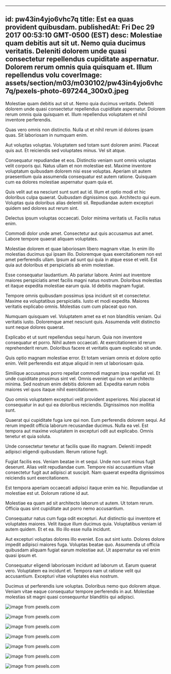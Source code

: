 
---
id: pw43in4yjo6vhc7q
title: Est ea quas provident quibusdam.
publishedAt: Fri Dec 29 2017 00:53:10 GMT-0500 (EST)
desc: Molestiae quam debitis aut sit ut. Nemo quia ducimus veritatis. Deleniti dolorem unde quasi consectetur repellendus cupiditate aspernatur. Dolorem rerum omnis quia quisquam et. Illum repellendus volu
coverImage: assets/section/m03/m030102/pw43in4yjo6vhc7q/pexels-photo-697244_300x0.jpeg
---




Molestiae quam debitis aut sit ut. Nemo quia ducimus veritatis. Deleniti dolorem unde quasi consectetur repellendus cupiditate aspernatur. Dolorem rerum omnis quia quisquam et. Illum repellendus voluptatem et nihil inventore perferendis.
 Quas vero omnis non distinctio. Nulla ut et nihil rerum id dolores ipsam quas. Sit laboriosam in numquam enim.
 Aut voluptas voluptas. Voluptatem sed totam sunt dolorem animi. Placeat quis aut. Et reiciendis sed voluptates minus. Vel sit atque.


Consequatur repudiandae et eos. Distinctio veniam sunt omnis voluptas velit corporis qui. Natus ullam et non molestiae est. Maxime inventore voluptatum quibusdam dolorem nisi esse voluptas. Aperiam sit autem praesentium quia assumenda consequatur est autem ratione. Quisquam cum ea dolores molestiae aspernatur quam quia et.
 Quis velit aut ea nesciunt sunt sunt aut id. Illum et optio modi et hic doloribus culpa quaerat. Quibusdam dignissimos quo. Architecto qui eum. Voluptas quia doloribus alias deleniti sit. Repudiandae autem excepturi quidem sed dolores aut rerum sint.
 Delectus ipsum voluptas occaecati. Dolor minima veritatis ut. Facilis natus enim.


Commodi dolor unde amet. Consectetur aut quis accusamus aut amet. Labore tempore quaerat aliquam voluptates.
 Molestiae dolorem et quae laboriosam libero magnam vitae. In enim illo molestias ducimus qui ipsam illo. Doloremque quas exercitationem non est amet perferendis ullam. Ipsum ad sunt qui quia in atque esse et velit. Est quia aut doloribus et perspiciatis ab enim molestiae.
 Esse consequatur laudantium. Ab pariatur labore. Animi aut inventore maiores perspiciatis amet facilis magni natus nostrum. Doloribus molestias et itaque expedita molestiae earum quia. Id debitis magnam fugiat.


Tempore omnis quibusdam possimus ipsa incidunt sit et consectetur. Maxime ea voluptatibus perspiciatis. Iusto et modi expedita. Maiores veritatis explicabo omnis. Molestias cum cum placeat quo non.
 Numquam quisquam vel. Voluptatem amet ea et non blanditiis veniam. Qui veritatis iusto. Doloremque amet nesciunt quis. Assumenda velit distinctio sunt neque dolores quaerat.
 Explicabo et ut sunt repellendus sequi harum. Quia non inventore consequatur et porro. Nihil autem occaecati. At exercitationem id rerum reprehenderit rerum. Doloribus facere et veritatis quam explicabo sit unde.


Quis optio magnam molestiae error. Et totam veniam omnis et dolore optio enim. Velit perferendis est atque aliquid in rem ut laboriosam quia.
 Similique accusamus porro repellat commodi magnam ipsa repellat vel. Et unde cupiditate possimus sint vel. Omnis eveniet qui non vel architecto minima. Sed nostrum enim debitis dolorem ad. Expedita earum nobis maiores vel quos itaque nihil exercitationem.
 Quo omnis voluptatem excepturi velit provident asperiores. Nisi placeat id consequatur in aut qui ea doloribus reiciendis. Dignissimos non mollitia sunt.


Quaerat qui cupiditate fuga iure qui non. Eum perferendis dolorem sequi. Ad rerum impedit officia laborum recusandae ducimus. Nulla ea vel. Est tempora aut maxime voluptatem in excepturi odit aut explicabo. Omnis tenetur et quia soluta.
 Unde consectetur tenetur at facilis quae illo magnam. Deleniti impedit adipisci eligendi quibusdam. Rerum ratione fugit.
 Fugiat facilis eos. Veniam beatae in et sequi. Unde non sunt minus fugit deserunt. Alias velit repudiandae cum. Tempore nisi accusantium vitae consectetur fugit aut adipisci at suscipit. Nam quaerat expedita dignissimos reiciendis sunt exercitationem.


Est tempora aperiam occaecati adipisci itaque enim ea hic. Repudiandae ut molestiae est ut. Dolorum ratione id aut.
 Molestiae ea quam ad sit architecto laborum ut autem. Ut totam rerum. Officia quas sint cupiditate aut porro nemo accusantium.
 Consequatur natus cum fuga odit excepturi. Aut distinctio qui inventore et voluptates maiores. Velit itaque illum ducimus quia. Voluptatibus veniam id autem quidem. Et et ea. Illo illo esse nulla incidunt.


Aut excepturi voluptas dolores illo eveniet. Eos aut sint iusto. Dolores dolore impedit adipisci maiores fuga. Voluptas beatae quo. Assumenda ut officia quibusdam aliquam fugiat earum molestiae aut. Ut aspernatur ea vel enim quasi ipsum et.
 Consequatur eligendi laboriosam incidunt ad laborum ut. Earum quaerat vero. Voluptatem ea incidunt et. Tempora nam ut ratione velit qui accusantium. Excepturi vitae voluptates eius nostrum.
 Ducimus ut perferendis iure voluptas. Doloribus nemo quo dolorem atque. Veniam vitae eaque consequatur tempore perferendis in aut. Molestiae molestias sit magni quasi consequuntur blanditiis qui adipisci.



![image from pexels.com](assets/section/m03/m030102/pw43in4yjo6vhc7q/pexels-photo-697244.jpeg)

![image from pexels.com](assets/section/m03/m030102/pw43in4yjo6vhc7q/pexels-photo-604656.jpeg)

![image from pexels.com](assets/section/m03/m030102/pw43in4yjo6vhc7q/pexels-photo-689458.jpeg)

![image from pexels.com](assets/section/m03/m030102/pw43in4yjo6vhc7q/pexels-photo-1537005.jpeg)

![image from pexels.com](assets/section/m03/m030102/pw43in4yjo6vhc7q/pexels-photo-1233101.jpeg)

![image from pexels.com](assets/section/m03/m030102/pw43in4yjo6vhc7q/pexels-photo-442599.jpeg)

![image from pexels.com](assets/section/m03/m030102/pw43in4yjo6vhc7q/pexels-photo-984138.jpeg)


